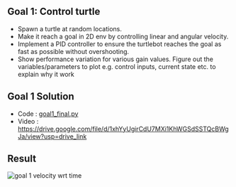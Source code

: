 ## Goal 1: Control turtle
- Spawn a turtle at random locations.
- Make it reach a goal in 2D env by controlling linear and angular velocity.
- Implement a PID controller to ensure the turtlebot reaches the goal as fast as possible without overshooting.
- Show performance variation for various gain values. Figure out the variables/parameters to plot e.g. control inputs, current state etc. to explain why it work

## Goal 1 Solution
- Code : [goal1_final.py](./goal/goal1_final.py)
- Video : https://drive.google.com/file/d/1xhYyUgirCdU7MXi1KhWGSdSSTQcBWgJa/view?usp=drive_link

## Result
![goal 1 velocity wrt time](https://github.com/AshX3301/Ros2-Turtlesim/assets/70807797/b8b7dcd1-b644-4120-a705-423dc95b9f03)

